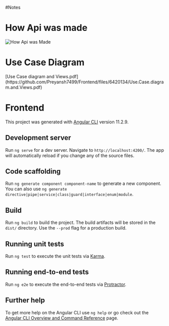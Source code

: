 #Notes
<h1> How Api was made </h1>

![How Api was Made](https://user-images.githubusercontent.com/80598054/116984617-11261d00-ace9-11eb-802f-857328e46569.JPG)

<h1>Use Case Diagram</h1>[Use Case diagram and Views.pdf](https://github.com/Preyansh7499/Frontend/files/6420134/Use.Case.diagram.and.Views.pdf)


# Frontend

This project was generated with [Angular CLI](https://github.com/angular/angular-cli) version 11.2.9.

## Development server

Run `ng serve` for a dev server. Navigate to `http://localhost:4200/`. The app will automatically reload if you change any of the source files.

## Code scaffolding

Run `ng generate component component-name` to generate a new component. You can also use `ng generate directive|pipe|service|class|guard|interface|enum|module`.

## Build

Run `ng build` to build the project. The build artifacts will be stored in the `dist/` directory. Use the `--prod` flag for a production build.

## Running unit tests

Run `ng test` to execute the unit tests via [Karma](https://karma-runner.github.io).

## Running end-to-end tests

Run `ng e2e` to execute the end-to-end tests via [Protractor](http://www.protractortest.org/).

## Further help

To get more help on the Angular CLI use `ng help` or go check out the [Angular CLI Overview and Command Reference](https://angular.io/cli) page.
